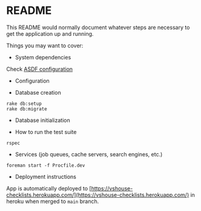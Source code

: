 # README

This README would normally document whatever steps are necessary to get the
application up and running.

Things you may want to cover:

* System dependencies

Check [ASDF configuration](.tool-versions)

* Configuration

* Database creation

```shell
rake db:setup
rake db:migrate
```

* Database initialization

* How to run the test suite

```shell
rspec
```

* Services (job queues, cache servers, search engines, etc.)

```shell
foreman start -f Procfile.dev
```

* Deployment instructions

App is automatically deployed to [https://vshouse-checklists.herokuapp.com/](https://vshouse-checklists.herokuapp.com/) in heroku when
merged to `main` branch.
